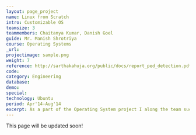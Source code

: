 ```yaml
---
layout: page_project
name: Linux from Scratch
intro: Customizable OS
teamsize: 3
teammembers: Chaitanya Kumar, Danish Goel
guide: Mr. Manish Shrotriya
course: Operating Systems
_url: 
projectimage: sample.png
weight: 7
reference: http://sarthakahuja.org/public/docs/report_ped_detection.pdf
code: 
category: Engineering
database:
demo:
special:
technology: Ubuntu
period: Apr'14-Aug'14
excerpt: As a part of the Operating System project I along the team successfully compiled a custom basic Linux Operating System with very basic functionality. We got well acquainted to the structure and build-up of the Linux System.
---
```

This page will be updated soon!
